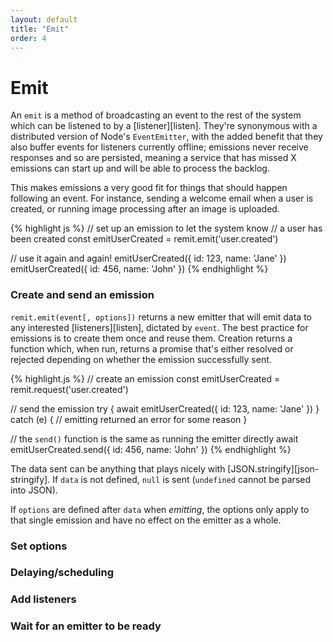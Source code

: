 ```yaml
---
layout: default
title: "Emit"
order: 4
---
```

# Emit

An `emit` is a method of broadcasting an event to the rest of the system which can be listened to by a [listener][listen]. They're synonymous with a distributed version of Node's `EventEmitter`, with the added benefit that they also buffer events for listeners currently offline; emissions never receive responses and so are persisted, meaning a service that has missed X emissions can start up and will be able to process the backlog.

This makes emissions a very good fit for things that should happen following an event. For instance, sending a welcome email when a user is created, or running image processing after an image is uploaded.

{% highlight js %}
// set up an emission to let the system know
// a user has been created
const emitUserCreated = remit.emit('user.created')

// use it again and again!
emitUserCreated({ id: 123, name: 'Jane' })
emitUserCreated({ id: 456, name: 'John' })
{% endhighlight %}

### Create and send an emission

`remit.emit(event[, options])` returns a new emitter that will emit data to any interested [listeners][listen], dictated by `event`. The best practice for emissions is to create them once and reuse them. Creation returns a function which, when run, returns a promise that's either resolved or rejected depending on whether the emission successfully sent.

{% highlight.js %}
// create an emission
const emitUserCreated = remit.request('user.created')

// send the emission
try {
  await emitUserCreated({ id: 123, name: 'Jane' })
} catch (e) {
  // emitting returned an error for some reason
}

// the `send()` function is the same as running the emitter directly
await emitUserCreated.send({ id: 456, name: 'John' })
{% endhighlight %}

The data sent can be anything that plays nicely with [JSON.stringify][json-stringify]. If `data` is not defined, `null` is sent (`undefined` cannot be parsed into JSON).

If `options` are defined after `data` when _emitting_, the options only apply to that single emission and have no effect on the emitter as a whole.

### Set options

### Delaying/scheduling

### Add listeners

### Wait for an emitter to be ready
